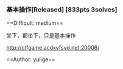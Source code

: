 ### 基本操作[Released] [833pts 3solves]
==Difficult: medium==

坐下，都坐下，只是基本操作

http://ctfgame.acdxvfsvd.net:20006/

==Author: yulige==
